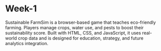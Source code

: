 # Week-1
Sustainable FarmSim is a browser-based game that teaches eco-friendly farming. Players manage crops, water use, and pests to boost their sustainability score. Built with HTML, CSS, and JavaScript, it uses real-world crop data and is designed for education, strategy, and future analytics integration.
